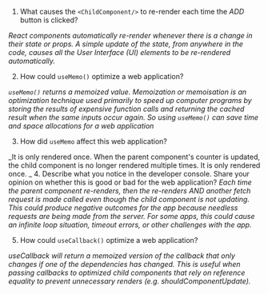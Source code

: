 1. What causes the `<ChildComponent/>` to re-render each time the _ADD_ button is clicked?

_React components automatically re-render whenever there is a change in their state or props. A simple update of the state, from anywhere in the code, causes all the User Interface (UI) elements to be re-rendered automatically._

2. How could `useMemo()` optimize a web application?

_`useMemo()` returns a memoized value. Memoization or memoisation is an optimization technique used primarily to speed up computer programs by storing the results of expensive function calls and returning the cached result when the same inputs occur again. So using `useMemo()` can save time and space allocations for a web application_

3. How did `useMemo` affect this web application?

_It is only rendered once. When the parent component's counter is updated, the child component is no longer rendered multiple times. It is only rendered once. _
4. Describe what you notice in the developer console. Share your opinion on whether this is good or bad for the web application?
_Each time the parent component <App/> re-renders, then the <ChildComponent/> re-renders AND another fetch request is made called even though the child component is not updating. This could produce negative outcomes for the app because needless requests are being made from the server. For some apps, this could cause an infinite loop situation, timeout errors, or other challenges with the app._

5. How could `useCallback()` optimize a web application?

_useCallback will return a memoized version of the callback that only changes if one of the dependencies has changed. This is useful when passing callbacks to optimized child components that rely on reference equality to prevent unnecessary renders (e.g. shouldComponentUpdate)._
